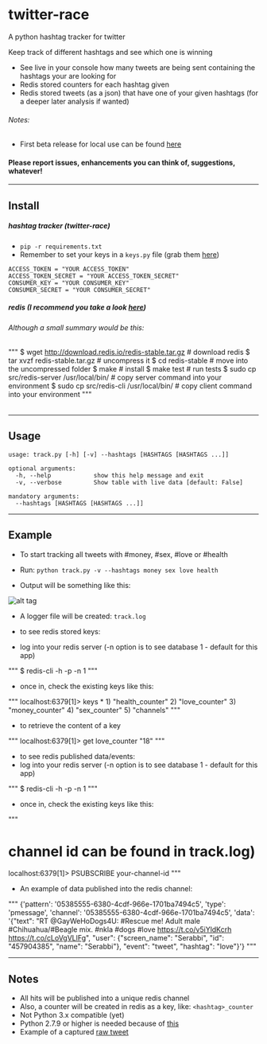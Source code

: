 # twitter-race
A python hashtag tracker for twitter

Keep track of different hashtags and see which one is winning

* See live in your console how many tweets are being sent containing the hashtags your are looking for
* Redis stored counters for each hashtag given
* Redis stored tweets (as a json) that have one of your given hashtags (for a deeper later analysis if wanted)


###### Notes:
* First beta release for local use can be found [here](https://github.com/patillacode/twitter-race/releases/tag/0.1.0)


#### Please report issues, enhancements you can think of, suggestions, whatever!
------------

## Install

##### hashtag tracker (twitter-race)
* `pip -r requirements.txt`
* Remember to set your keys in a `keys.py` file (grab them [here](https://apps.twitter.com/))
```
ACCESS_TOKEN = "YOUR ACCESS_TOKEN"
ACCESS_TOKEN_SECRET = "YOUR ACCESS_TOKEN_SECRET"
CONSUMER_KEY = "YOUR CONSUMER_KEY"
CONSUMER_SECRET = "YOUR CONSUMER_SECRET"
```

##### redis (I recommend you take a look [here](http://redis.io/topics/quickstart))
###### Although a small summary would be this:
"""
    $ wget http://download.redis.io/redis-stable.tar.gz # download redis
    $ tar xvzf redis-stable.tar.gz                      # uncompress it
    $ cd redis-stable                                   # move into the uncompressed folder
    $ make                                              # install
    $ make test                                         # run tests
    $ sudo cp src/redis-server /usr/local/bin/          # copy server command into your environment
    $ sudo cp src/redis-cli /usr/local/bin/             # copy client command into your environment
"""
######
------------

## Usage
```
usage: track.py [-h] [-v] --hashtags [HASHTAGS [HASHTAGS ...]]

optional arguments:
  -h, --help            show this help message and exit
  -v, --verbose         Show table with live data [default: False]

mandatory arguments:
  --hashtags [HASHTAGS [HASHTAGS ...]]

```

------------

## Example

* To start tracking all tweets with #money, #sex, #love or #health
* Run: `python track.py -v --hashtags money sex love health`

* Output will be something like this:

![alt tag](http://i.imgur.com/VvIK5IN.png)

* A logger file will be created: `track.log`

* to see redis stored keys:
* log into your redis server (-n option is to see database 1 - default for this app)

"""
  $ redis-cli -h <host> -p <port> -n 1
"""

* once in, check the existing keys like this:

"""
  localhost:6379[1]> keys *
    1) "health_counter"
    2) "love_counter"
    3) "money_counter"
    4) "sex_counter"
    5) "channels"
"""

* to retrieve the content of a key

"""
  localhost:6379[1]> get love_counter
    "18"
"""

* to see redis published data/events:
* log into your redis server (-n option is to see database 1 - default for this app)

"""
  $ redis-cli -h <host> -p <port> -n 1
"""

* once in, check the existing keys like this:

"""
  # channel id can be found in track.log)
  localhost:6379[1]> PSUBSCRIBE your-channel-id
"""

* An example of data published into the redis channel:

"""
  {'pattern': '05385555-6380-4cdf-966e-1701ba7494c5', 'type': 'pmessage', 'channel': '05385555-6380-4cdf-966e-1701ba7494c5', 'data': '{"text": "RT @GayWeHoDogs4U: #Rescue me! Adult male #Chihuahua/#Beagle mix.  #nkla #dogs #love https://t.co/v5iYldKcrh https://t.co/cLoVgVLlFg", "user": {"screen_name": "Serabbi", "id": "457904385", "name": "Serabbi"}, "event": "tweet", "hashtag": "love"}'}
"""

------------

## Notes
* All hits will be published into a unique redis channel
* Also, a counter will be created in redis as a key, like: `<hashtag>_counter`
* Not Python 3.x compatible (yet)
* Python 2.7.9 or higher is needed because of [this](https://urllib3.readthedocs.org/en/latest/security.html#insecureplatformwarning)
* Example of a captured [raw tweet](https://gist.github.com/patillacode/1fc239540ec006dd70a7#file-tweet-py)
